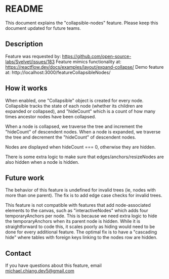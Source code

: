 # README

This document explains the "collapsible-nodes" feature. Please keep this document updated for future teams.

## Description

Feature was requested by: https://github.com/open-source-labs/Svelvet/issues/183
Feature mimics functionality at: https://reactflow.dev/docs/examples/layout/expand-collapse/
Demo feature at: http://localhost:3000/featureCollapsibleNodes/

## How it works

When enabled, one "Collapsible" object is created for every node. Collapsible tracks the state of each node (whether its children are expanded or collapsed), and "hideCount" which is a count of how many times ancestor nodes have been collapsed.

When a node is collapsed, we traverse the tree and increment the "hideCount" of descendent nodes. When a node is expanded, we traverse the tree and decrement the "hideCount" of descendent nodes.

Nodes are displayed when hideCount === 0, otherwise they are hidden.

There is some extra logic to make sure that edges/anchors/resizeNodes are also hidden when a node is hidden.

## Future work

The behavior of this feature is undefined for invalid trees (ie, nodes with more than one parent). The fix is to add edge case checks for invalid trees.

This feature is not compatible with features that add node-associated elements to the canvas, such as "interactiveNodes" which adds four temporaryAnchors per node. This is because we need extra logic to hide the temporaryAnchors when its parent node is hidden. While it is straightforward to code this, it scales poorly as hiding would need to be done for every additional feature. The optimal fix is to have a "cascading hide" where tables with foreign keys linking to the nodes row are hidden.

## Contact

If you have questions about this feature, email michael.chiang.dev5@gmail.com
